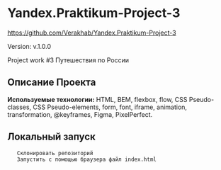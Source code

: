 # Yandex.Praktikum-Project-3

https://github.com/Verakhab/Yandex.Praktikum-Project-3

Version: v.1.0.0

Project work #3
Путешествия по России




## Описание Проекта
__Используемые технологии:__ HTML, BEM, flexbox, flow, CSS Pseudo-classes,
CSS Pseudo-elements, form, font, iframe, animation, transformation, @keyframes,
Figma, PixelPerfect.

## Локальный запуск
  ```
     Склонировать репозиторий
     Запустить с помощью браузера файл index.html
  ```
